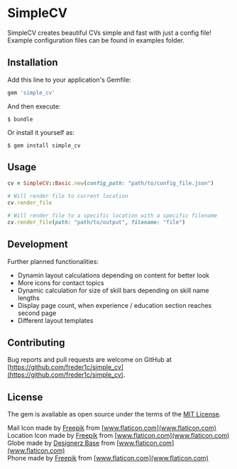 # SimpleCV

SimpleCV creates beautiful CVs simple and fast with just a config file! Example configuration files can be found in examples folder.

## Installation

Add this line to your application's Gemfile:

```ruby
gem 'simple_cv'
```

And then execute:

    $ bundle

Or install it yourself as:

    $ gem install simple_cv

## Usage

```ruby
cv = SimpleCV::Basic.new(config_path: "path/to/config_file.json")

# Will render file to current location
cv.render_file

# Will render file to a specific location with a specific filename
cv.render_file(path: "path/to/output", filename: "file")
```

## Development

Further planned functionalities:

- Dynamin layout calculations depending on content for better look
- More icons for contact topics
- Dynamic calculation for size of skill bars depending on skill name lengths
- Display page count, when experience / education section reaches second page
- Different layout templates

## Contributing

Bug reports and pull requests are welcome on GitHub at [https://github.com/freder1c/simple_cv](https://github.com/freder1c/simple_cv).

## License

The gem is available as open source under the terms of the [MIT License](http://opensource.org/licenses/MIT).

Mail Icon made by [Freepik](http://www.freepik.com) from [www.flaticon.com](www.flaticon.com)  
Location Icon made by [Freepik](http://www.freepik.com) from [www.flaticon.com](www.flaticon.com)  
Globe made by [Designerz Base](http://www.finest.graphics) from [www.flaticon.com](www.flaticon.com)  
Phone made by [Freepik](http://www.freepik.com) from [www.flaticon.com](www.flaticon.com)
